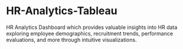 # HR-Analytics-Tableau
HR Analytics Dashboard which provides valuable insights into HR data exploring employee demographics, recruitment trends, performance evaluations, and more through intuitive visualizations.
